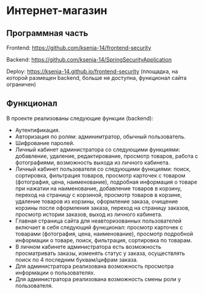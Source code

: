 # Интернет-магазин

## Программная часть
Frontend: https://github.com/ksenia-14/frontend-security

Backend: https://github.com/ksenia-14/SpringSecurityApplication

Deploy: https://ksenia-14.github.io/frontend-security (площадка, на которой размещен backend, больше не доступна, функционал сайта ограничен)

## Функционал
В проекте реализованы следующие функции (backend):
- Аутентификация.
- Авторизация по ролям: админимтратор, обычный пользователь.
- Шифрование паролей.
- Личный кабинет администратора со следующими функциями: добавление, удаление, редактирование, просмотр товаров, работа с фотографиями, возможность выхода из личного кабинета.
- Личный кабинет пользователя со следующими функциями: поиск, сортировка, фильтрация товаров, просмотр карточек с товаром (фотография, цена, наименование), подробная информация о товаре при нажатии на наименование, добавление товаров в корзину, переход на страницу с корзиной, просмотр товаров в корзине, удаление товаров из корзины, оформление заказа, очищение корзины после оформления заказа, переход на страницу заказов, просмотр истории заказов, выход из личного кабинета.
- Главная страница сайта для неавторизованных пользователей включает в себя следующий функционал: просмотр карточек с товарами (фотография, цена, наименование), просмотр подробной информации о товаре, поиск, фильтрация, сортировка по товарам.
- В личном кабинете администратора есть возможность просматривать заказы, изменять статус у заказа, осуществлять поиск по 4 последним буквам/цифрам заказа.
- Для администратора реализована возможность просмотра информации о пользователях.
- Для администратора реализована возможность смены роли у пользователя.
